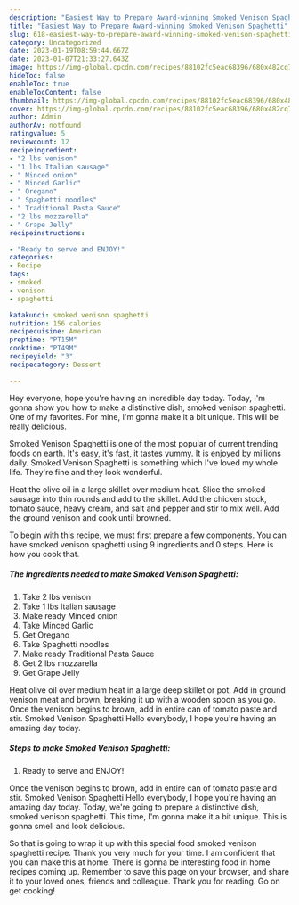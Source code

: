 ```yaml
---
description: "Easiest Way to Prepare Award-winning Smoked Venison Spaghetti"
title: "Easiest Way to Prepare Award-winning Smoked Venison Spaghetti"
slug: 618-easiest-way-to-prepare-award-winning-smoked-venison-spaghetti
category: Uncategorized
date: 2023-01-19T08:59:44.667Z
date: 2023-01-07T21:33:27.643Z
image: https://img-global.cpcdn.com/recipes/88102fc5eac68396/680x482cq70/smoked-venison-spaghetti-recipe-main-photo.jpg
hideToc: false
enableToc: true
enableTocContent: false
thumbnail: https://img-global.cpcdn.com/recipes/88102fc5eac68396/680x482cq70/smoked-venison-spaghetti-recipe-main-photo.jpg
cover: https://img-global.cpcdn.com/recipes/88102fc5eac68396/680x482cq70/smoked-venison-spaghetti-recipe-main-photo.jpg
author: Admin
authorAv: notfound
ratingvalue: 5
reviewcount: 12
recipeingredient:
- "2 lbs venison"
- "1 lbs Italian sausage"
- " Minced onion"
- " Minced Garlic"
- " Oregano"
- " Spaghetti noodles"
- " Traditional Pasta Sauce"
- "2 lbs mozzarella"
- " Grape Jelly"
recipeinstructions:

- "Ready to serve and ENJOY!"
categories:
- Recipe
tags:
- smoked
- venison
- spaghetti

katakunci: smoked venison spaghetti 
nutrition: 156 calories
recipecuisine: American
preptime: "PT15M"
cooktime: "PT49M"
recipeyield: "3"
recipecategory: Dessert

---
```



Hey everyone, hope you're having an incredible day today. Today, I'm gonna show you how to make a distinctive dish, smoked venison spaghetti. One of my favorites. For mine, I'm gonna make it a bit unique. This will be really delicious.

Smoked Venison Spaghetti is one of the most popular of current trending foods on earth. It's easy, it's fast, it tastes yummy. It is enjoyed by millions daily. Smoked Venison Spaghetti is something which I've loved my whole life. They're fine and they look wonderful.

Heat the olive oil in a large skillet over medium heat. Slice the smoked sausage into thin rounds and add to the skillet. Add the chicken stock, tomato sauce, heavy cream, and salt and pepper and stir to mix well. Add the ground venison and cook until browned.


To begin with this recipe, we must first prepare a few components. You can have smoked venison spaghetti using 9 ingredients and 0 steps. Here is how you cook that.

<!--inarticleads1-->

##### The ingredients needed to make Smoked Venison Spaghetti:

1. Take 2 lbs venison
1. Take 1 lbs Italian sausage
1. Make ready  Minced onion
1. Take  Minced Garlic
1. Get  Oregano
1. Take  Spaghetti noodles
1. Make ready  Traditional Pasta Sauce
1. Get 2 lbs mozzarella
1. Get  Grape Jelly


Heat olive oil over medium heat in a large deep skillet or pot. Add in ground venison meat and brown, breaking it up with a wooden spoon as you go. Once the venison begins to brown, add in entire can of tomato paste and stir. Smoked Venison Spaghetti Hello everybody, I hope you&#39;re having an amazing day today. 

<!--inarticleads2-->

##### Steps to make Smoked Venison Spaghetti:


1. Ready to serve and ENJOY!

Once the venison begins to brown, add in entire can of tomato paste and stir. Smoked Venison Spaghetti Hello everybody, I hope you&#39;re having an amazing day today. Today, we&#39;re going to prepare a distinctive dish, smoked venison spaghetti. This time, I&#39;m gonna make it a bit unique. This is gonna smell and look delicious. 

So that is going to wrap it up with this special food smoked venison spaghetti recipe. Thank you very much for your time. I am confident that you can make this at home. There is gonna be interesting food in home recipes coming up. Remember to save this page on your browser, and share it to your loved ones, friends and colleague. Thank you for reading. Go on get cooking!
